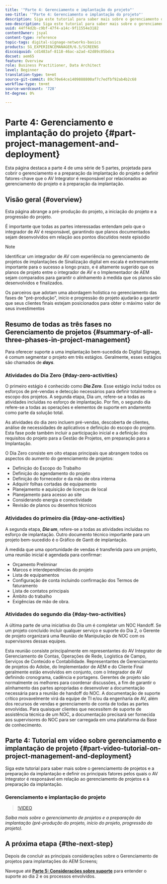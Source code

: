 ```yaml
---
title: '"Parte 4: Gerenciamento e implantação do projeto"'
seo-title: '"Parte 4: Gerenciamento e implantação do projeto"'
description: Siga este tutorial para saber mais sobre o gerenciamento de projetos e a preparação da implantação (pré-produção do projeto, início do projeto, progressão do projeto). Além disso, saiba como o escopo e o cronograma do projeto são definidos, juntamente com a coleta de informações sobre o fornecedor, a mão de obra interna e os recortes.
seo-description: Siga este tutorial para saber mais sobre o gerenciamento de projetos e a preparação da implantação (pré-produção do projeto, início do projeto, progressão do projeto). Além disso, saiba como o escopo e o cronograma do projeto são definidos, juntamente com a coleta de informações sobre o fornecedor, a mão de obra interna e os recortes.
uuid: 44ff4d2b-c9bf-47f4-a14c-9f11554e3182
contentOwner: jsyal
content-type: reference
topic-tags: digital-signage-networks-basics
products: SG_EXPERIENCEMANAGER/6.5/SCREENS
discoiquuid: cd1483af-8118-46ac-a2ad-42d89c05bdca
docset: aem65
feature: Overview
role: Business Practitioner, Data Architect
level: Beginner
translation-type: tm+mt
source-git-commit: 89c70e64ce1409888800af7c7edfbf92ab4b2c68
workflow-type: tm+mt
source-wordcount: '728'
ht-degree: 0%

---
```



# Parte 4: Gerenciamento e implantação do projeto {#part-project-management-and-deployment}

Esta página destaca a parte 4 de uma série de 5 partes, projetada para cobrir o gerenciamento e a preparação da implantação do projeto e definir fatores-chave que o AV Integrator é responsável por relacionados ao gerenciamento do projeto e à preparação da implantação.

## Visão geral {#overview}

Esta página abrange a pré-produção do projeto, a iniciação do projeto e a progressão do projeto.

É importante que todas as partes interessadas entendam pelo que o integrador de AV é responsável, garantindo que planos documentados sejam desenvolvidos em relação aos pontos discutidos neste episódio

>[!NOTE]
>
>Identificar um integrador de AV com experiência no gerenciamento de projetos de implantações de Sinalização digital em escala é extremamente importante para o sucesso a longo prazo, e é altamente sugerido que os planos de projeto entre o integrador de AV e o Implementador de AEM sejam comparados para garantir o alinhamento à medida que os planos são desenvolvidos e finalizados.
>
>Os parceiros que adotam uma abordagem holística no gerenciamento das fases de &quot;pré-produção&quot;, início e progressão do projeto ajudarão a garantir que seus clientes finais estejam posicionados para obter o máximo valor de seus investimentos

## Resumo de todas as três fases no Gerenciamento de projetos {#summary-of-all-three-phases-in-project-management}

Para oferecer suporte a uma implantação bem-sucedida do Digital Signage, é comum segmentar o projeto em três estágios. Geralmente, esses estágios são chamados de ***days***.

### Atividades do Dia Zero {#day-zero-activities}

O primeiro estágio é conhecido como ***Dia Zero***. Esse estágio inclui todos os esforços de pré-vendas e detecção necessários para definir totalmente o escopo dos projetos. A segunda etapa, Dia um, refere-se a todas as atividades incluídas no esforço de implantação. Por fim, o segundo dia refere-se a todas as operações e elementos de suporte em andamento como parte da solução total.

As atividades do dia zero incluem pré-vendas, descoberta de clientes, análise de necessidades de aplicativos e definição do escopo do projeto. Esta fase pode também incluir a participação inicial e a definição dos requisitos do projeto para a Gestão de Projetos, em preparação para a Implantação.

O Dia Zero consiste em oito etapas principais que abrangem todos os aspectos do aumento do gerenciamento de projetos:

* Definição do Escopo do Trabalho
* Definição do agendamento do projeto
* Definição do fornecedor e da mão de obra interna
* Adquirir folhas cortadas de equipamento
* Planejamento e aquisição de licenças de local
* Planejamento para acesso ao site
* Considerando energia e conectividade
* Revisão de planos ou desenhos técnicos

### Atividades do primeiro dia {#day-one-activities}

A segunda etapa, ***Dia um***, refere-se a todas as atividades incluídas no esforço de implantação. Outro documento técnico importante para um projeto bem-sucedido é o Gráfico de Gantt de implantação.

À medida que uma oportunidade de vendas é transferida para um projeto, uma reunião inicial é agendada para confirmar:

* Orçamento Preliminar
* Marcos e interdependências do projeto
* Lista de equipamentos
* Configuração de conta incluindo confirmação dos Termos de faturamento
* Lista de contatos principais
* Âmbito do trabalho
* Exigências de mão de obra.

### Atividades do segundo dia {#day-two-activities}

A última parte de uma iniciativa do Dia um é completar um NOC Handoff. Se um projeto concluído incluir qualquer serviço e suporte do Dia 2, o Gerente de projeto organizará uma Reunião de Manipulação de NOC com os supervisores dessas equipes.

Esta reunião consiste principalmente em representantes do AV Integrator de Gerenciamento de Contas, Operações de Rede, Logística de Campo, Serviços de Conteúdo e Contabilidade. Representantes de Gerenciamento de projetos do Adobe, do Implementador de AEM e do Cliente Final geralmente estão envolvidos em conjunto, com o Integrador de AV definindo cronograma, cadência e portagens. Gerentes de projeto são normalmente os melhores para coordenar discussões, a fim de garantir o alinhamento das partes apropriadas e desenvolver a documentação necessária para a reunião de handoff do NOC. A documentação de suporte crítico provavelmente virá da equipe de TI e/ou da engenharia de AV, além dos recursos de vendas e gerenciamento de conta de todas as partes envolvidas. Para quaisquer clientes que necessitem de suporte de assistência técnica de um NOC, a documentação precisará ser fornecida aos supervisores do NOC para ser carregada em uma plataforma da Base de conhecimento.

## Parte 4: Tutorial em vídeo sobre gerenciamento e implantação de projeto {#part-video-tutorial-on-project-management-and-deployment}

Siga este tutorial para saber mais sobre o gerenciamento de projetos e a preparação da implantação e definir os principais fatores pelos quais o AV Integrator é responsável em relação ao gerenciamento de projetos e à preparação da implantação.

### Gerenciamento e implantação do projeto

>[!VIDEO](https://video.tv.adobe.com/v/28408)

*Saiba mais sobre o gerenciamento de projetos e a preparação da implantação (pré-produção do projeto, início do projeto, progressão do projeto).*

## A próxima etapa {#the-next-step}

Depois de concluir as principais considerações sobre o Gerenciamento de projetos para implantações do AEM Screens;

Navegue até **[Parte 5: Considerações sobre suporte](support-considerations.md)** para entender o suporte ao dia 2 e os processos envolvidos.

